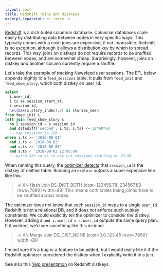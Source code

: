 ```yaml
---
layout: post
title: Redshift joins and distkeys
excerpt_separator: <!--more-->
---
```


[Redshift](https://aws.amazon.com/redshift/) is a distributed columnar database. 
Columnar databases scale easily by distributing data between nodes in very specific ways.
This typically comes with a cost: joins are expensive, if not impossible.
Redshift is no exception, although it allows a 
[distribution key](https://docs.aws.amazon.com/redshift/latest/dg/t_Distributing_data.html) 
by which to spread records.
This way, joins on distkeys do not require records to be shuffled between nodes, and are somewhat cheap.
Surprisingly, however, joins on distkey _and_ another column currently require a shuffle.


<!--more-->

Let's take the example of tracking Newsfeed user sessions.
The ETL below appends nightly to a `feed_sessions` table.
It pulls from `feed_init` and `feed_show_story`, which both distkey on user_id.

```sql
select 
  i.user_id,
  i.ts as session_start_at,
  i.session_id,
  nvl(max(s.story_index),0) as stories_seen
from feed_init i
left join feed_show_story s
  on i.session_id = s.session_id
  and datediff('second', i.ts, s.ts) <= 12*60*60 
  -- cap sessions to 12h
where i.ts >= '2018-08-01' 
  and i.ts < '2018-08-02'
  and s.ts >= '2018-08-01'
  and s.ts < '2018-08-02 12:00:00' 
  -- extra 12h so as to not cut sessions starting at 23:59
```

When running this query, the 
[optimizer detects](https://docs.aws.amazon.com/redshift/latest/dg/c-the-query-plan.html) 
that `session_id` is the distkey of neither table.
Running an `explain` outputs a super expensive line like this:
> -> XN Hash Join DS_DIST_BOTH (cost=123456.78..234567.89 rows=78901 width=89)
This means both tables being joined have to be shuffled across nodes.

The optimizer does not know that each `session_id` maps to a single `user_id`.
Redshift is not a relational DB, and it does not enforce such subkey constraints.
We could explicitly tell the optimizer to consider the distkey.
However, adding a `and i.user_id = s.user_id` outputs the same query plan.
If it worked, we'd see something like this instead:
> -> XN Merge Join DS_DIST_NONE (cost=0.0..123.45 rows=78901 width=89)


I'm not sure it's a bug or a feature to be added, but I would really like it if the Redshift optimizer considered the distkey when I explicitly write it in a join.


See also this [Yelp presentation](https://youtu.be/GhHXVVFju9Q?t=42m51s) on Redshift distkeys.
